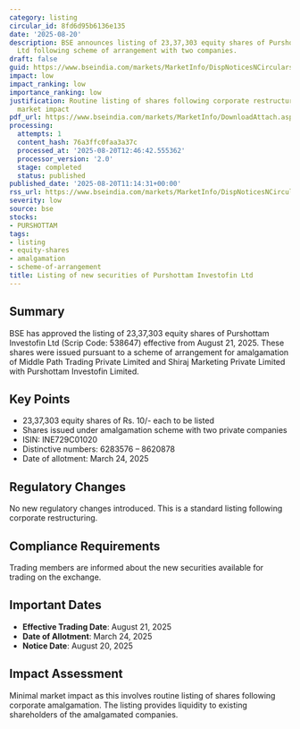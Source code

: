 ```yaml
---
category: listing
circular_id: 8fd6d95b6136e135
date: '2025-08-20'
description: BSE announces listing of 23,37,303 equity shares of Purshottam Investofin
  Ltd following scheme of arrangement with two companies.
draft: false
guid: https://www.bseindia.com/markets/MarketInfo/DispNoticesNCirculars.aspx?Noticeid={A20F3FE7-57F9-4391-80C9-496A60FC9CA6}&noticeno=20250820-21&dt=08/20/2025&icount=21&totcount=47&flag=0
impact: low
impact_ranking: low
importance_ranking: low
justification: Routine listing of shares following corporate restructuring with limited
  market impact
pdf_url: https://www.bseindia.com/markets/MarketInfo/DownloadAttach.aspx?id=20250820-21&attachedId=
processing:
  attempts: 1
  content_hash: 76a3ffc0faa3a37c
  processed_at: '2025-08-20T12:46:42.555362'
  processor_version: '2.0'
  stage: completed
  status: published
published_date: '2025-08-20T11:14:31+00:00'
rss_url: https://www.bseindia.com/markets/MarketInfo/DispNoticesNCirculars.aspx?Noticeid={A20F3FE7-57F9-4391-80C9-496A60FC9CA6}&noticeno=20250820-21&dt=08/20/2025&icount=21&totcount=47&flag=0
severity: low
source: bse
stocks:
- PURSHOTTAM
tags:
- listing
- equity-shares
- amalgamation
- scheme-of-arrangement
title: Listing of new securities of Purshottam Investofin Ltd
---
```


## Summary

BSE has approved the listing of 23,37,303 equity shares of Purshottam Investofin Ltd (Scrip Code: 538647) effective from August 21, 2025. These shares were issued pursuant to a scheme of arrangement for amalgamation of Middle Path Trading Private Limited and Shiraj Marketing Private Limited with Purshottam Investofin Limited.

## Key Points

- 23,37,303 equity shares of Rs. 10/- each to be listed
- Shares issued under amalgamation scheme with two private companies
- ISIN: INE729C01020
- Distinctive numbers: 6283576 – 8620878
- Date of allotment: March 24, 2025

## Regulatory Changes

No new regulatory changes introduced. This is a standard listing following corporate restructuring.

## Compliance Requirements

Trading members are informed about the new securities available for trading on the exchange.

## Important Dates

- **Effective Trading Date**: August 21, 2025
- **Date of Allotment**: March 24, 2025
- **Notice Date**: August 20, 2025

## Impact Assessment

Minimal market impact as this involves routine listing of shares following corporate amalgamation. The listing provides liquidity to existing shareholders of the amalgamated companies.